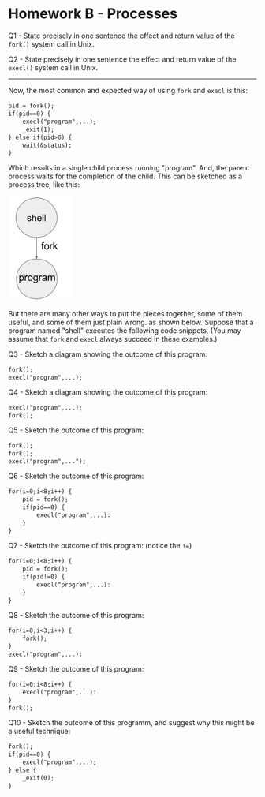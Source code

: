 # Homework B - Processes

Q1 - State precisely in one sentence the effect and return value of the `fork()` system call in Unix.

Q2 - State precisely in one sentence the effect and return value of the `execl()` system call in Unix.

<hr>

Now, the most common and expected way of using `fork` and `execl` is this:

```
pid = fork();
if(pid==0) {
    execl("program",...);
    _exit(1);
} else if(pid>0) {
    wait(&status);
}
```

Which results in a single child process running "program".
And, the parent process waits for the completion of the child.
This can be sketched as a process tree, like this:

<img src="homework-b-tree.png" width=128/>

But there are many other ways to put the pieces together,
some of them useful, and some of them just plain wrong.
as shown below.  Suppose that a program named "shell"
executes the following code snippets.  (You may assume
that `fork` and `execl` always succeed in these examples.)

Q3 - Sketch a diagram showing the outcome of this program:

```
fork();
execl("program",...);
```

Q4 - Sketch a diagram showing the outcome of this program:

```
execl("program",...);
fork();
```

Q5 - Sketch the outcome of this program:
```
fork();
fork();
execl("program",...");
```

Q6 - Sketch the outcome of this program:
```
for(i=0;i<8;i++) {
    pid = fork();
    if(pid==0) {
        execl("program",...):
    }
}
```

Q7 - Sketch the outcome of this program: (notice the `!=`)
```
for(i=0;i<8;i++) {
    pid = fork();
    if(pid!=0) {
        execl("program",...):
    }
}
```

Q8 - Sketch the outcome of this program:
```
for(i=0;i<3;i++) {
    fork();
}
execl("program",...):
```

Q9 - Sketch the outcome of this program:
```
for(i=0;i<8;i++) {
    execl("program",...):
}
fork();
```

Q10 - Sketch the outcome of this programm, and suggest why this might be a useful technique:

```
fork();
if(pid==0) {
    execl("program",...);
} else {
    _exit(0);
}
```

